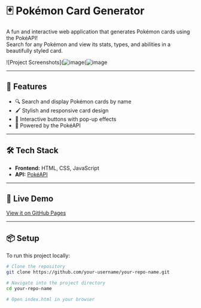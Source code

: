 # 🃏 Pokémon Card Generator

A fun and interactive web application that generates Pokémon cards using the PokéAPI!  
Search for any Pokémon and view its stats, types, and abilities in a beautifully styled card.

![Project Screenshots](![image](https://github.com/user-attachments/assets/d1dee3e8-5663-4e28-b257-a20f54adbd75)(![image](https://github.com/user-attachments/assets/ce7591a5-2ce2-4ae4-9b67-ca522adbb4e5)

---

## 🚀 Features

- 🔍 Search and display Pokémon cards by name
- 🖌️ Stylish and responsive card design
- 🎨 Interactive buttons with pop-up effects
- 📄 Powered by the PokéAPI

---

## 🛠️ Tech Stack

- **Frontend:** HTML, CSS, JavaScript
- **API:** [PokéAPI](https://pokeapi.co/)

---

## 🌟 Live Demo

[View it on GitHub Pages](#) <!-- Add your GitHub Pages link if deployed -->

---

## 📦 Setup

To run this project locally:

```bash
# Clone the repository
git clone https://github.com/your-username/your-repo-name.git

# Navigate into the project directory
cd your-repo-name

# Open index.html in your browser
